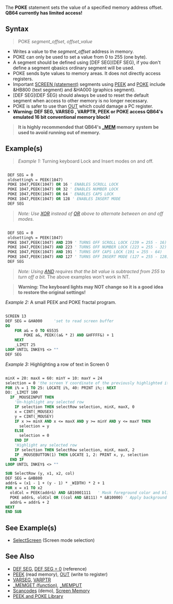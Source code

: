 The **POKE** statement sets the value of a specified memory address offset. **QB64 currently has limited access!** 

## Syntax

> POKE *segment_offset*, *offset_value*

* Writes a value to the *segment_offset* address in memory.
* POKE can only be used to set a value from 0 to 255 (one byte).
* A segment should be defined using [DEF SEG](DEF SEG), if you don't define a segment qbasics ordinary segment will be used.
* POKE sends byte values to memory areas. It does not directly access registers.
* Important [SCREEN (statement)](SCREEN-(statement)) segments using [PEEK](PEEK) and [POKE](POKE) include &HB800 (text segment) and &HA000 (graphics segment).
* [DEF SEG](DEF SEG) should always be used to reset the default segment when access to other memory is no longer necessary.
* POKE is safer to use than [OUT](OUT) which could damage a PC register.
* **Warning: DEF SEG, VARSEG , VARPTR, PEEK or POKE access QB64's emulated 16 bit conventional memory block!** 
>  **It is highly recommended that QB64's [_MEM](_MEM) memory system be used to avoid running out of memory.**

## Example(s)

> *Example 1:* Turning keyboard Lock and Insert modes on and off.

```vb

 DEF SEG = 0
 oldsetting% = PEEK(1047)
 POKE 1047,PEEK(1047) OR 16 ' ENABLES SCROLL LOCK
 POKE 1047,PEEK(1047) OR 32 ' ENABLES NUMBER LOCK
 POKE 1047,PEEK(1047) OR 64 ' ENABLES CAPS LOCK
 POKE 1047,PEEK(1047) OR 128 ' ENABLES INSERT MODE
 DEF SEG

```

> *Note: Use [XOR](XOR) instead of [OR](OR) above to alternate between on and off modes.*

```vb

 DEF SEG = 0
 oldsetting% = PEEK(1047)
 POKE 1047,PEEK(1047) AND 239 ' TURNS OFF SCROLL LOCK (239 = 255 - 16)
 POKE 1047,PEEK(1047) AND 223 ' TURNS OFF NUMBER LOCK (223 = 255 - 32)
 POKE 1047,PEEK(1047) AND 191 ' TURNS OFF CAPS LOCK (191 = 255 - 64)
 POKE 1047,PEEK(1047) AND 127 ' TURNS OFF INSERT MODE (127 = 255 - 128)
 DEF SEG 

```

> *Note: Using [AND](AND) requires that the bit value is subtracted from 255 to turn off a bit.* The above examples won't work in NT.

> **Warning: The keyboard lights may NOT change so it is a good idea to restore the original settings!**

*Example 2:* A small PEEK and POKE fractal program.

```vb

SCREEN 13
DEF SEG = &HA000     'set to read screen buffer
DO
    FOR a& = 0 TO 65535
        POKE a&, PEEK((a& * 2) AND &HFFFF&) + 1
    NEXT
    _LIMIT 25
LOOP UNTIL INKEY$ <> ""
DEF SEG 

``` 

*Example 3:* Highlighting a row of text in Screen 0

```vb

minX = 20: maxX = 60: minY = 10: maxY = 24
selection = 0 'the screen Y coordinate of the previously highlighted item
FOR i% = 1 TO 25: LOCATE i%, 40: PRINT i%;: NEXT
DO: _LIMIT 100
  IF _MOUSEINPUT THEN
    'Un-highlight any selected row
    IF selection THEN selectRow selection, minX, maxX, 0
    x = CINT(_MOUSEX)
    y = CINT(_MOUSEY)    
    IF x >= minX AND x <= maxX AND y >= minY AND y <= maxY THEN
      selection = y
    ELSE
      selection = 0
    END IF
    'Highlight any selected row
    IF selection THEN SelectRow selection, minX, maxX, 2 
    IF _MOUSEBUTTON(1) THEN LOCATE 1, 2: PRINT x, y, selection 
  END IF
LOOP UNTIL INKEY$ <> ""

SUB SelectRow (y, x1, x2, col)
DEF SEG = &HB800
addr& = (x1 - 1 + (y - 1) * _WIDTH) * 2 + 1
FOR x = x1 TO x2
  oldCol = PEEK(addr&) AND &B10001111   ' Mask foreground color and blink bit
  POKE addr&, oldCol OR ((col AND &B111) * &B10000) ' Apply background color
  addr& = addr& + 2
NEXT
END SUB 

```

## See Example(s)

* [SelectScreen](SelectScreen) (Screen mode selection) 

## See Also
 
* [DEF SEG](DEF-SEG), [DEF SEG = 0](DEF-SEG-=-0) (reference)
* [PEEK](PEEK) (read memory), [OUT](OUT) (write to register)
* [VARSEG](VARSEG), [VARPTR](VARPTR)
* [_MEMGET (function)](_MEMGET-(function)), [_MEMPUT](_MEMPUT)
* [Scancodes](Scancodes) (demo), [Screen Memory](Screen-Memory) 
* [PEEK and POKE Library](PEEK-and-POKE-Library)
